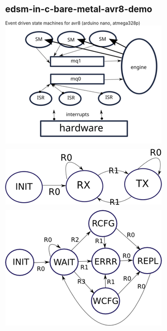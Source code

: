 # edsm-in-c-bare-metal-avr8-demo
Event driven state machines for avr8 (arduino nano, atmega328p)
![prog-arch](https://github.com/dee0xeed/edsm-in-c-bare-metal-avr8-demo/blob/main/images/avr8-edsm.svg)

![usart-edsm](https://github.com/dee0xeed/edsm-in-c-bare-metal-avr8-demo/blob/main/images/avr8-usart.png)

![shell-edsm](https://github.com/dee0xeed/edsm-in-c-bare-metal-avr8-demo/blob/main/images/avr8-shell.png)
